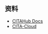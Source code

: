 ## 资料

- [CITAHub Docs](https://docs.citahub.com/zh-CN/welcome)
- [CITA-Cloud](https://cita-cloud-docs.readthedocs.io/zh_CN/latest/introduction.html)
